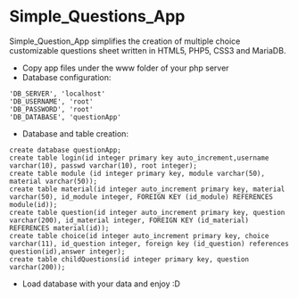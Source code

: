 # Simple_Questions_App
Simple_Question_App simplifies the creation of multiple choice customizable questions sheet written in HTML5, PHP5, CSS3 and MariaDB.  
* Copy app files under the www folder of your php server 
* Database configuration:
```
'DB_SERVER', 'localhost'
'DB_USERNAME', 'root'
'DB_PASSWORD', 'root'
'DB_DATABASE', 'questionApp'
```
* Database and table creation:
```
create database questionApp;
create table login(id integer primary key auto_increment,username varchar(10), passwd varchar(10), root integer);
create table module (id integer primary key, module varchar(50), material varchar(50));
create table material(id integer auto_increment primary key, material varchar(50), id_module integer, FOREIGN KEY (id_module) REFERENCES module(id));
create table question(id integer auto_increment primary key, question varchar(200), id_material integer, FOREIGN KEY (id_material) REFERENCES material(id));
create table choice(id integer auto_increment primary key, choice varchar(11), id_question integer, foreign key (id_question) references question(id),answer integer);
create table childQuestions(id integer primary key, question varchar(200));
```
* Load database with your data and enjoy :D
